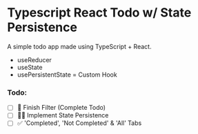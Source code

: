 # Typescript React Todo w/ State Persistence

A simple todo app made using TypeScript + React.

- useReducer
- useState
- usePersistentState = Custom Hook

### Todo:
- [ ] 📝 Finish Filter (Complete Todo)
- [ ] 👨‍💻 Implement State Persistence
- [ ] ✅ 'Completed', 'Not Completed' & 'All' Tabs
